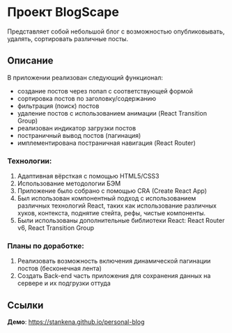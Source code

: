 # Проект BlogScape

Представляет собой небольшой блог с возможностью опубликовывать, удалять, сортировать различные посты.

## Описание

В приложении реализован следующий функционал: 
- создание постов через попап с соответствующей формой
- сортировка постов по заголовку/содержанию
- фильтрация (поиск) постов
- удаление постов с использованием анимации (React Transition Group)
- реализован индикатор загрузки постов 
- постраничный вывод постов (пагинация)
- имплементирована постраничная навигация (React Router)

### Технологии: 

1. Адаптивная вёрсткая с помощью HTML5/CSS3
2. Использование методологии БЭМ
3. Приложение было собрано с помощью CRA (Create React App)
4. Был использован компонентный подход с использованием различных технологий React, таких как использование различных хуков, контекста, поднятие стейта, рефы, чистые компоненты.
5. Были использованы дополнительные библиотеки React: React Router v6, React Transition Group

### Планы по доработке: 

1. Реализовать возможность включения динамической пагинации постов (бесконечная лента)
2. Создать Back-end часть приложения для сохранения данных на сервере и их подгрузки оттуда

## Ссылки

**Демо**: https://stankena.github.io/personal-blog
